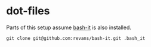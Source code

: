 dot-files
=========

Parts of this setup assume [bash-it](https://github.com/revans/bash-it) is also installed.

    git clone git@github.com:revans/bash-it.git .bash_it
